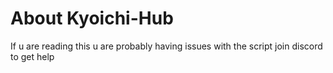 # About Kyoichi-Hub

If u are reading this u are probably having issues with the script join discord to get help
